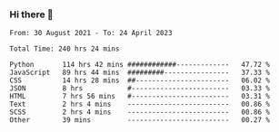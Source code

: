 ### Hi there 👋

<!--
**dominoto/dominoto** is a ✨ _special_ ✨ repository because its `README.md` (this file) appears on your GitHub profile.

Here are some ideas to get you started:

- 🔭 I’m currently working on ...
- 🌱 I’m currently learning ...
- 👯 I’m looking to collaborate on ...
- 🤔 I’m looking for help with ...
- 💬 Ask me about ...
- 📫 How to reach me: ...
- 😄 Pronouns: ...
- ⚡ Fun fact: ...
-->
<!--START_SECTION:waka-->

```text
From: 30 August 2021 - To: 24 April 2023

Total Time: 240 hrs 24 mins

Python       114 hrs 42 mins ############-------------   47.72 %
JavaScript   89 hrs 44 mins  #########----------------   37.33 %
CSS          14 hrs 28 mins  ##-----------------------   06.02 %
JSON         8 hrs           #------------------------   03.33 %
HTML         7 hrs 56 mins   #------------------------   03.31 %
Text         2 hrs 4 mins    -------------------------   00.86 %
SCSS         2 hrs 4 mins    -------------------------   00.86 %
Other        39 mins         -------------------------   00.27 %
```

<!--END_SECTION:waka-->
